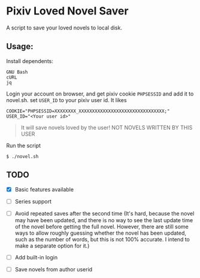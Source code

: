 # Pixiv Loved Novel Saver

A script to save your loved novels to local disk.

## Usage:

Install dependents:

```
GNU Bash
cURL
jq
```

Login your account on browser, and get pixiv cookie `PHPSESSID` and add it to novel.sh. set `USER_ID` to your pixiv user id. It likes

```
COOKIE="PHPSESSID=XXXXXXXX_XXXXXXXXXXXXXXXXXXXXXXXXXXXXXXXX;"
USER_ID="<Your user id>"
```

> It will save novels loved by the user! NOT NOVELS WRITTEN BY THIS USER

Run the script

```
$ ./novel.sh
```

## TODO

- [x] Basic features available

- [ ] Series support

- [ ] Avoid repeated saves after the second time (It's hard, because the novel may have been updated, and there is no way to see the last update time of the novel before getting the full novel. However, there are still some ways to allow roughly guessing whether the novel has been updated, such as the number of words, but this is not 100% accurate. I intend to make a separate option for it.)

- [ ] Add built-in login

- [ ] Save novels from author userid
